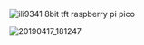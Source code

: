 

![ili9341 8bit tft raspberry pi pico](https://github.com/offpic/ILI9341-8BIT-TFT-RP2040-RASPBERRY-PI-PICO/assets/31142397/4aa5bbfb-5555-4979-8389-d506b8f8825a)

![20190417_181247](https://github.com/offpic/ILI9341-8BIT-TFT-RP2040-RASPBERRY-PI-PICO/assets/31142397/c650c5af-92b3-4957-9711-a08a272b90f2)
